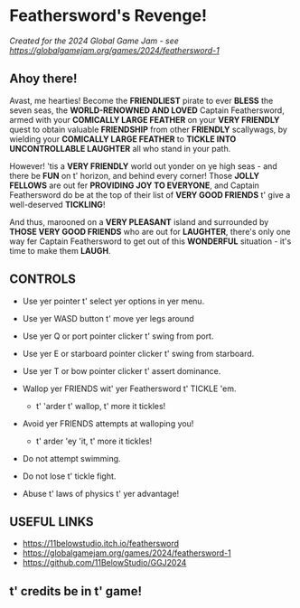 # Feathersword's Revenge!

*Created for the 2024 Global Game Jam - see https://globalgamejam.org/games/2024/feathersword-1*

## Ahoy there!

Avast, me hearties! Become the **FRIENDLIEST** pirate to ever **BLESS** the seven seas, the **WORLD-RENOWNED AND LOVED** Captain Feathersword, armed with your **COMICALLY LARGE FEATHER** on your **VERY FRIENDLY** quest to obtain valuable **FRIENDSHIP** from other **FRIENDLY** scallywags, by wielding your **COMICALLY LARGE FEATHER** to **TICKLE INTO UNCONTROLLABLE LAUGHTER** all who stand in your path.

However! 'tis a **VERY FRIENDLY** world out yonder on ye high seas - and there be **FUN** on t' horizon, and behind every corner! Those **JOLLY FELLOWS** are out fer **PROVIDING JOY TO EVERYONE**, and Captain Feathersword do be at the top of their list of **VERY GOOD FRIENDS** t' give a well-deserved **TICKLING**!

And thus, marooned on a **VERY PLEASANT** island and surrounded by **THOSE VERY GOOD FRIENDS** who are out for **LAUGHTER**, there's only one way fer Captain Feathersword to get out of this **WONDERFUL** situation - it's time to make them **LAUGH**.

## CONTROLS

* Use yer pointer t' select yer options in yer menu.
* Use yer WASD button t' move yer legs around
* Use yer Q or port pointer clicker t' swing from port.
* Use yer E or starboard pointer clicker t' swing from starboard.
* Use yer T or bow pointer clicker t' assert dominance.

* Wallop yer FRIENDS wit' yer Feathersword t' TICKLE 'em.
  * t' 'arder t' wallop, t' more it tickles!
* Avoid yer FRIENDS attempts at walloping you!
  * t' arder 'ey 'it, t' more it tickles!
* Do not attempt swimming.
* Do not lose t' tickle fight.
* Abuse t' laws of physics t' yer advantage!

## USEFUL LINKS

* https://11belowstudio.itch.io/feathersword
* https://globalgamejam.org/games/2024/feathersword-1
* https://github.com/11BelowStudio/GGJ2024

## t' credits be in t' game!
